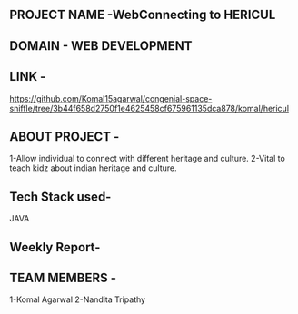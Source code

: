 ## PROJECT NAME -WebConnecting to HERICUL

## DOMAIN - WEB DEVELOPMENT



## LINK - 
https://github.com/Komal15agarwal/congenial-space-sniffle/tree/3b44f658d2750f1e4625458cf675961135dca878/komal/hericul

## ABOUT PROJECT - 
1-Allow individual to connect with different heritage and culture.
2-Vital to teach kidz about indian heritage and culture.

## Tech Stack used-
JAVA

## Weekly Report-


## TEAM MEMBERS -
1-Komal Agarwal
2-Nandita Tripathy
